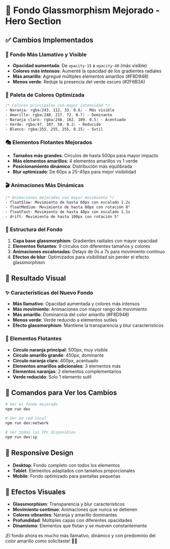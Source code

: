 # 🎨 Fondo Glassmorphism Mejorado - Hero Section

## ✅ Cambios Implementados

### 🎯 **Fondo Más Llamativo y Visible**
- **Opacidad aumentada**: De `opacity-15` a `opacity-40` (más visible)
- **Colores más intensos**: Aumenté la opacidad de los gradientes radiales
- **Más amarillo**: Agregué múltiples elementos amarillos (#F8D948)
- **Menos verde**: Reduje la presencia del verde oscuro (#2F6B3A)

### 🌈 **Paleta de Colores Optimizada**
```css
/* Colores principales con mayor intensidad */
- Naranja: rgba(243, 112, 33, 0.6) - Más visible
- Amarillo: rgba(248, 217, 72, 0.7) - Dominante
- Naranja claro: rgba(248, 162, 109, 0.5) - Acentuado
- Verde: rgba(47, 107, 58, 0.2) - Reducido
- Blanco: rgba(255, 255, 255, 0.15) - Sutil
```

### 🎭 **Elementos Flotantes Mejorados**
- **Tamaños más grandes**: Círculos de hasta 500px para mayor impacto
- **Más elementos amarillos**: 4 elementos amarillos vs 1 verde
- **Posicionamiento dinámico**: Distribución más equilibrada
- **Blur optimizado**: De 60px a 25-45px para mejor visibilidad

### 🎬 **Animaciones Más Dinámicas**
```css
/* Animaciones mejoradas con mayor movimiento */
- floatSlow: Movimiento de hasta 60px con escalado 1.2x
- floatMedium: Movimiento de hasta 80px con rotación 8°
- floatFast: Movimiento de hasta 40px con escalado 1.1x
- drift: Movimiento de hasta 100px con rotación 5°
```

### 📐 **Estructura del Fondo**
1. **Capa base glassmorphism**: Gradientes radiales con mayor opacidad
2. **Elementos flotantes**: 9 círculos con diferentes tamaños y colores
3. **Animaciones escalonadas**: Delays de 0s a 7s para movimiento continuo
4. **Efectos de blur**: Optimizados para visibilidad sin perder el efecto glassmorphism

## 🎨 **Resultado Visual**

### ✨ **Características del Nuevo Fondo**
- **Más llamativo**: Opacidad aumentada y colores más intensos
- **Más movimiento**: Animaciones con mayor rango de movimiento
- **Más amarillo**: Dominancia del color amarillo (#F8D948)
- **Menos verde**: Verde reducido a elementos sutiles
- **Efecto glassmorphism**: Mantiene la transparencia y blur característicos

### 🎯 **Elementos Flotantes**
- **Círculo naranja principal**: 500px, muy visible
- **Círculo amarillo grande**: 450px, dominante
- **Círculo naranja claro**: 400px, acentuado
- **Elementos amarillos adicionales**: 3 elementos más
- **Elementos naranjas**: 2 elementos complementarios
- **Verde reducido**: Solo 1 elemento sutil

## 🚀 **Comandos para Ver los Cambios**

```bash
# Ver el fondo mejorado
npm run dev

# Ver en red local
npm run dev:network

# Ver todas las IPs disponibles
npm run dev:ip
```

## 📱 **Responsive Design**
- **Desktop**: Fondo completo con todos los elementos
- **Tablet**: Elementos adaptados con tamaños proporcionales
- **Mobile**: Fondo optimizado para pantallas pequeñas

## 🎨 **Efectos Visuales**
- **Glassmorphism**: Transparencia y blur característicos
- **Movimiento continuo**: Animaciones que nunca se detienen
- **Colores vibrantes**: Naranja y amarillo dominantes
- **Profundidad**: Múltiples capas con diferentes opacidades
- **Dinamismo**: Elementos que flotan y se mueven constantemente

¡El fondo ahora es mucho más llamativo, dinámico y con predominio del color amarillo como solicitaste! 🎨✨


